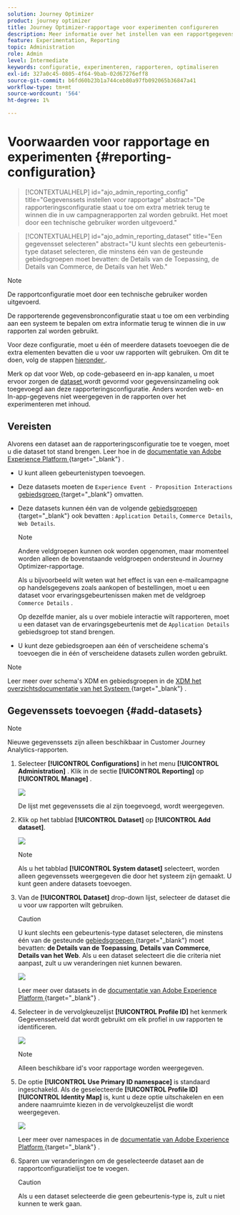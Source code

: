 ```yaml
---
solution: Journey Optimizer
product: journey optimizer
title: Journey Optimizer-rapportage voor experimenten configureren
description: Meer informatie over het instellen van een rapportgegevensbron
feature: Experimentation, Reporting
topic: Administration
role: Admin
level: Intermediate
keywords: configuratie, experimenteren, rapporteren, optimaliseren
exl-id: 327a0c45-0805-4f64-9bab-02d67276eff8
source-git-commit: b6fd60b23b1a744ceb80a97fb092065b36847a41
workflow-type: tm+mt
source-wordcount: '564'
ht-degree: 1%

---
```


# Voorwaarden voor rapportage en experimenten {#reporting-configuration}

>[!CONTEXTUALHELP]
>id="ajo_admin_reporting_config"
>title="Gegevenssets instellen voor rapportage"
>abstract="De rapporteringsconfiguratie staat u toe om extra metriek terug te winnen die in uw campagnerapporten zal worden gebruikt. Het moet door een technische gebruiker worden uitgevoerd."

>[!CONTEXTUALHELP]
>id="ajo_admin_reporting_dataset"
>title="Een gegevensset selecteren"
>abstract="U kunt slechts een gebeurtenis-type dataset selecteren, die minstens één van de gesteunde gebiedsgroepen moet bevatten: de Details van de Toepassing, de Details van Commerce, de Details van het Web."

>[!NOTE]
>
>De rapportconfiguratie moet door een technische gebruiker worden uitgevoerd.

De rapporterende gegevensbronconfiguratie staat u toe om een verbinding aan een systeem te bepalen om extra informatie terug te winnen die in uw rapporten zal worden gebruikt.

Voor deze configuratie, moet u één of meerdere datasets toevoegen die de extra elementen bevatten die u voor uw rapporten wilt gebruiken. Om dit te doen, volg de stappen [ hieronder ](#add-datasets).

Merk op dat voor Web, op code-gebaseerd en in-app kanalen, u moet ervoor zorgen de [ dataset ](../data/get-started-datasets.md) wordt gevormd voor gegevensinzameling ook toegevoegd aan deze rapporteringsconfiguratie. Anders worden web- en In-app-gegevens niet weergegeven in de rapporten over het experimenteren met inhoud.

## Vereisten

Alvorens een dataset aan de rapporteringsconfiguratie toe te voegen, moet u die dataset tot stand brengen. Leer hoe in de [ documentatie van Adobe Experience Platform ](https://experienceleague.adobe.com/docs/experience-platform/catalog/datasets/user-guide.html?lang=nl-NL#create){target="_blank"} .

* U kunt alleen gebeurtenistypen toevoegen.

* Deze datasets moeten de `Experience Event - Proposition Interactions` [ gebiedsgroep ](https://experienceleague.adobe.com/docs/experience-platform/xdm/tutorials/create-schema-ui.html?lang=nl-NL#field-group){target="_blank"}  omvatten.

* Deze datasets kunnen één van de volgende [ gebiedsgroepen ](https://experienceleague.adobe.com/docs/experience-platform/xdm/tutorials/create-schema-ui.html?lang=nl-NL#field-group){target="_blank"} ook bevatten : `Application Details`, `Commerce Details`, `Web Details`.

  >[!NOTE]
  >
  >Andere veldgroepen kunnen ook worden opgenomen, maar momenteel worden alleen de bovenstaande veldgroepen ondersteund in Journey Optimizer-rapportage.

  Als u bijvoorbeeld wilt weten wat het effect is van een e-mailcampagne op handelsgegevens zoals aankopen of bestellingen, moet u een dataset voor ervaringsgebeurtenissen maken met de veldgroep `Commerce Details` .

  Op dezelfde manier, als u over mobiele interactie wilt rapporteren, moet u een dataset van de ervaringsgebeurtenis met de `Application Details` gebiedsgroep tot stand brengen.

  <!--The metrics corresponding to each field group are listed [here](#objective-list).-->

* U kunt deze gebiedsgroepen aan één of verscheidene schema&#39;s toevoegen die in één of verscheidene datasets zullen worden gebruikt.

>[!NOTE]
>
>Leer meer over schema&#39;s XDM en gebiedsgroepen in de [ XDM het overzichtsdocumentatie van het Systeem ](https://experienceleague.adobe.com/docs/experience-platform/xdm/home.html?lang=nl){target="_blank"} .

<!--
## Objectives corresponding to each field group {#objective-list}

The table below shows which metrics will be added to the **[!UICONTROL Objectives]** tab of your campaign reports for each field group.

| Field group | Objectives |
|--- |--- |
| Commerce Details | Price Total<br>Payment Amount<br>(Unique) Checkouts<br>(Unique) Product List Adds<br>(Unique) Product List Opens<br>(Unique) Product List Removal<br>(Unique) Product List Views<br>(Unique) Product Views<br>(Unique) Purchases<br>(Unique) Save For Laters<br>Product Price Total<br>Product Quantity |
| Application Details | (Unique) App Launches<br>First App Launches<br>(Unique) App Installs<br>(Unique) App Upgrades |
| Web Details | (Unique) Page Views |
-->

## Gegevenssets toevoegen {#add-datasets}

>[!NOTE]
>
>Nieuwe gegevenssets zijn alleen beschikbaar in Customer Journey Analytics-rapporten.

1. Selecteer **[!UICONTROL Configurations]** in het menu **[!UICONTROL Administration]** . Klik in de sectie **[!UICONTROL Reporting]** op **[!UICONTROL Manage]** .

   ![](assets/reporting-config-menu.png)

   De lijst met gegevenssets die al zijn toegevoegd, wordt weergegeven.

1. Klik op het tabblad **[!UICONTROL Dataset]** op **[!UICONTROL Add dataset]**.

   ![](assets/reporting-config-add.png)

   >[!NOTE]
   >
   >Als u het tabblad **[!UICONTROL System dataset]** selecteert, worden alleen gegevenssets weergegeven die door het systeem zijn gemaakt. U kunt geen andere datasets toevoegen.

1. Van de **[!UICONTROL Dataset]** drop-down lijst, selecteer de dataset die u voor uw rapporten wilt gebruiken.

   >[!CAUTION]
   >
   >U kunt slechts een gebeurtenis-type dataset selecteren, die minstens één van de gesteunde [ gebiedsgroepen ](https://experienceleague.adobe.com/docs/experience-platform/xdm/tutorials/create-schema-ui.html?lang=nl-NL#field-group){target="_blank"}  moet bevatten: **de Details van de Toepassing**, **Details van Commerce**, **Details van het Web**. Als u een dataset selecteert die die criteria niet aanpast, zult u uw veranderingen niet kunnen bewaren.

   ![](assets/reporting-config-datasets.png)

   Leer meer over datasets in de [ documentatie van Adobe Experience Platform ](https://experienceleague.adobe.com/docs/experience-platform/catalog/datasets/overview.html?lang=nl-NL){target="_blank"} .

1. Selecteer in de vervolgkeuzelijst **[!UICONTROL Profile ID]** het kenmerk Gegevenssetveld dat wordt gebruikt om elk profiel in uw rapporten te identificeren.

   ![](assets/reporting-config-profile-id.png)

   >[!NOTE]
   >
   >Alleen beschikbare id&#39;s voor rapportage worden weergegeven.

1. De optie **[!UICONTROL Use Primary ID namespace]** is standaard ingeschakeld. Als de geselecteerde **[!UICONTROL Profile ID]** **[!UICONTROL Identity Map]** is, kunt u deze optie uitschakelen en een andere naamruimte kiezen in de vervolgkeuzelijst die wordt weergegeven.

   ![](assets/reporting-config-namespace.png)

   Leer meer over namespaces in de [ documentatie van Adobe Experience Platform ](https://experienceleague.adobe.com/docs/experience-platform/identity/namespaces.html?lang=nl){target="_blank"} .

1. Sparen uw veranderingen om de geselecteerde dataset aan de rapportconfiguratielijst toe te voegen.

   >[!CAUTION]
   >
   >Als u een dataset selecteerde die geen gebeurtenis-type is, zult u niet kunnen te werk gaan.


<!--
When building your campaign reports, you can now see the metrics corresponding to the field groups used in the datasets you added. Go to the **[!UICONTROL Objectives]** tab and select the metrics of your choice to better fine-tune your reports. [Learn more](content-experiment.md#objectives-global)

![](assets/reporting-config-objectives.png)

>[!NOTE]
>
>If you add several datasets, all data from all datasets will be available for reporting.


## How-to video {#video}

Understand how to configure Experience Platform reporting data sources.

>[!VIDEO]()
-->
